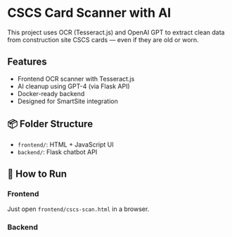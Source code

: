 # CSCS Card Scanner with AI

This project uses OCR (Tesseract.js) and OpenAI GPT to extract clean data from construction site CSCS cards — even if they are old or worn.

## Features
- Frontend OCR scanner with Tesseract.js
- AI cleanup using GPT-4 (via Flask API)
- Docker-ready backend
- Designed for SmartSite integration

## 📦 Folder Structure
- `frontend/`: HTML + JavaScript UI
- `backend/`: Flask chatbot API

## 🚀 How to Run

### Frontend
Just open `frontend/cscs-scan.html` in a browser.

### Backend
